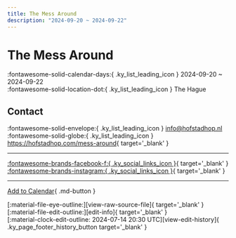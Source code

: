 ```yaml
---
title: The Mess Around
description: "2024-09-20 ~ 2024-09-22"
---
```


# The Mess Around 

:fontawesome-solid-calendar-days:{ .ky_list_leading_icon } 2024-09-20 ~ 2024-09-22  
:fontawesome-solid-location-dot:{ .ky_list_leading_icon } The Hague  

## Contact

:fontawesome-solid-envelope:{ .ky_list_leading_icon } <info@hofstadhop.nl>  
:fontawesome-solid-globe:{ .ky_list_leading_icon } <https://hofstadhop.com/mess-around>{ target='_blank' }  

---

 [:fontawesome-brands-facebook-f:{ .ky_social_links_icon }](https://www.facebook.com/HofstadHop){ target='_blank' } [:fontawesome-brands-instagram:{ .ky_social_links_icon }](https://instagram.com/hofstad_hop){ target='_blank' }

---

[Add to Calendar](https://swing.news/ics/en/2024/nl/the-mess-around-2024.ics){ .md-button }

<div class="ky_page_footer" markdown>
<div class="ky_page_footer_trailing" markdown="span">
[:material-file-eye-outline:][view-raw-source-file]{ target='_blank' }
[:material-file-edit-outline:][edit-info]{ target='_blank' }
</div>
<div class="ky_page_footer_leading" markdown="span">
[:material-clock-edit-outline: 2024-07-14 20:30 UTC][view-edit-history]{ .ky_page_footer_history_button target='_blank' }
</div>
</div>

[view-raw-source-file]: https://github.com/swingdance/events/blob/main/2024/nl/the-mess-around-2024.json "View Raw Source File"
[edit-info]: https://github.com/swingdance/events/issues/new?assignees=&labels=update+event&projects=&template=03-update_entity.yml&title=%5B2024%2Fnl%5D%20The%20Mess%20Around&region=nl&year=2024&id=the-mess-around-2024&name=The%20Mess%20Around&org_id= "Edit Info"

[view-edit-history]: https://github.com/swingdance/events/commits/main/2024/nl/the-mess-around-2024.json "View Edit History"
